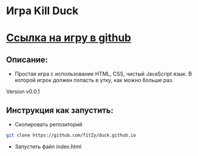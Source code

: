 # Игра Kill Duck

# [Ссылка на игру в github](https://f1tzy.github.io/duck.github.io/)

## Описание:
* Простая игра с использование HTML, CSS, чистый JavaScript язык. В которой игрок должен попасть в утку, как можно больше раз.

Version v0.0.1

## Инструкция как запустить:
* Скопировать репозиторий 
```sh
git clone https://github.com/f1tZy/duck.github.io
```
* Запустить файл index.html
